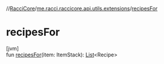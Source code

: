 //[RacciCore](../../index.md)/[me.racci.raccicore.api.utils.extensions](index.md)/[recipesFor](recipes-for.md)

# recipesFor

[jvm]\
fun [recipesFor](recipes-for.md)(item: ItemStack): [List](https://kotlinlang.org/api/latest/jvm/stdlib/kotlin.collections/-list/index.html)&lt;Recipe&gt;
